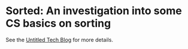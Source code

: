 Sorted:  An investigation into some CS basics on sorting
=========================================================

See the [Untitled Tech Blog](http://cdmnky.blogspot.com) for more details.
